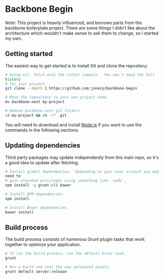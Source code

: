 # Backbone Begin
*Note*: This project is heavily influenced, and borrows parts from the
backbone boilerplate project.  There are some things I didn't like about
the architecture which wouldn't make sense to ask them to change, so I
started my own.

## Getting started ##

The easiest way to get started is to install Git and clone the
repository:

``` bash
# Using Git, fetch only the latest commits.  You won't need the full
history
# for your project.
git clone --depth 1 https://github.com:jonezy/backbone-begin

# Move the repository to your own project name.
mv backbone-next my-project

# Remove backbone-next git folders.
cd my-project && rm -rf .git
```

You will need to download and install [Node.js](http://nodejs.org/) if
you want
to use the commands in the following sections.

## Updating dependencies ##

Third party packages may update independently from this main repo, so
it's a
good idea to update after fetching.

``` bash
# Install global dependencies.  Depending on your user account you may
need to
# gain elevated privileges using something like `sudo`.
npm install -g grunt-cli bower

# Install NPM dependencies.
npm install

# Install Bower dependencies.
bower install
```

## Build process ##

The build process consists of numerous Grunt plugin tasks that work
together
to optimize your application.

``` bash
# To run the build process, run the default Grunt task.
grunt

# Run a build and test the now optimized assets.
grunt default server:release
```
